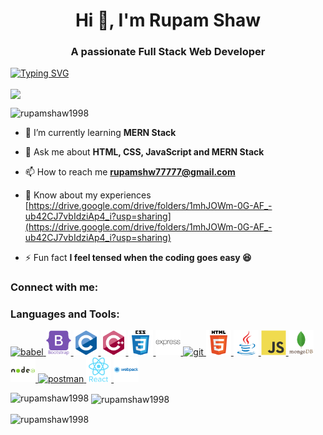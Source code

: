 <h1 align="center">Hi 👋, I'm Rupam Shaw</h1>
<h3 align="center">A passionate Full Stack Web Developer</h3>

[![Typing SVG](http://readme-typing-svg.herokuapp.com?size=25&color=96CD4B&center=true&width=600&lines=Welcome+to+my+GitHub!+%F0%9F%98%8A)](https://git.io/typing-svg)

<img align="center" src="https://media.giphy.com/media/RbDKaczqWovIugyJmW/giphy.gif" />

<p align="left"> <img src="https://komarev.com/ghpvc/?username=rupamshaw1998&label=Profile%20views&color=0e75b6&style=flat" alt="rupamshaw1998" /> </p>

- 🌱 I’m currently learning **MERN Stack**

- 💬 Ask me about **HTML, CSS, JavaScript and MERN Stack**

- 📫 How to reach me **rupamshw77777@gmail.com**

- 📄 Know about my experiences [https://drive.google.com/drive/folders/1mhJOWm-0G-AF_-ub42CJ7vbIdziAp4_i?usp=sharing](https://drive.google.com/drive/folders/1mhJOWm-0G-AF_-ub42CJ7vbIdziAp4_i?usp=sharing)

- ⚡ Fun fact **I feel tensed when the coding goes easy 😆**

<h3 align="left">Connect with me:</h3>
<p align="left">
</p>

<h3 align="left">Languages and Tools:</h3>
<p align="left"> <a href="https://babeljs.io/" target="_blank" rel="noreferrer"> <img src="https://www.vectorlogo.zone/logos/babeljs/babeljs-icon.svg" alt="babel" width="40" height="40"/> </a> <a href="https://getbootstrap.com" target="_blank" rel="noreferrer"> <img src="https://raw.githubusercontent.com/devicons/devicon/master/icons/bootstrap/bootstrap-plain-wordmark.svg" alt="bootstrap" width="40" height="40"/> </a> <a href="https://www.cprogramming.com/" target="_blank" rel="noreferrer"> <img src="https://raw.githubusercontent.com/devicons/devicon/master/icons/c/c-original.svg" alt="c" width="40" height="40"/> </a> <a href="https://www.w3schools.com/cpp/" target="_blank" rel="noreferrer"> <img src="https://raw.githubusercontent.com/devicons/devicon/master/icons/cplusplus/cplusplus-original.svg" alt="cplusplus" width="40" height="40"/> </a> <a href="https://www.w3schools.com/css/" target="_blank" rel="noreferrer"> <img src="https://raw.githubusercontent.com/devicons/devicon/master/icons/css3/css3-original-wordmark.svg" alt="css3" width="40" height="40"/> </a> <a href="https://expressjs.com" target="_blank" rel="noreferrer"> <img src="https://raw.githubusercontent.com/devicons/devicon/master/icons/express/express-original-wordmark.svg" alt="express" width="40" height="40"/> </a> <a href="https://git-scm.com/" target="_blank" rel="noreferrer"> <img src="https://www.vectorlogo.zone/logos/git-scm/git-scm-icon.svg" alt="git" width="40" height="40"/> </a> <a href="https://www.w3.org/html/" target="_blank" rel="noreferrer"> <img src="https://raw.githubusercontent.com/devicons/devicon/master/icons/html5/html5-original-wordmark.svg" alt="html5" width="40" height="40"/> </a> <a href="https://www.java.com" target="_blank" rel="noreferrer"> <img src="https://raw.githubusercontent.com/devicons/devicon/master/icons/java/java-original.svg" alt="java" width="40" height="40"/> </a> <a href="https://developer.mozilla.org/en-US/docs/Web/JavaScript" target="_blank" rel="noreferrer"> <img src="https://raw.githubusercontent.com/devicons/devicon/master/icons/javascript/javascript-original.svg" alt="javascript" width="40" height="40"/> </a> <a href="https://www.mongodb.com/" target="_blank" rel="noreferrer"> <img src="https://raw.githubusercontent.com/devicons/devicon/master/icons/mongodb/mongodb-original-wordmark.svg" alt="mongodb" width="40" height="40"/> </a> <a href="https://nodejs.org" target="_blank" rel="noreferrer"> <img src="https://raw.githubusercontent.com/devicons/devicon/master/icons/nodejs/nodejs-original-wordmark.svg" alt="nodejs" width="40" height="40"/> </a> <a href="https://postman.com" target="_blank" rel="noreferrer"> <img src="https://www.vectorlogo.zone/logos/getpostman/getpostman-icon.svg" alt="postman" width="40" height="40"/> </a> <a href="https://reactjs.org/" target="_blank" rel="noreferrer"> <img src="https://raw.githubusercontent.com/devicons/devicon/master/icons/react/react-original-wordmark.svg" alt="react" width="40" height="40"/> </a> <a href="https://webpack.js.org" target="_blank" rel="noreferrer"> <img src="https://raw.githubusercontent.com/devicons/devicon/d00d0969292a6569d45b06d3f350f463a0107b0d/icons/webpack/webpack-original-wordmark.svg" alt="webpack" width="40" height="40"/> </a> </p>

<p><img align="left" src="https://github-readme-stats.vercel.app/api/top-langs?username=rupamshaw1998&show_icons=true&locale=en&layout=compact" alt="rupamshaw1998" /></p>

<p>&nbsp;<img align="center" src="https://github-readme-stats.vercel.app/api?username=rupamshaw1998&show_icons=true&locale=en" alt="rupamshaw1998" /></p>

<p><img align="center" src="https://github-readme-streak-stats.herokuapp.com/?user=rupamshaw1998&" alt="rupamshaw1998" /></p>
